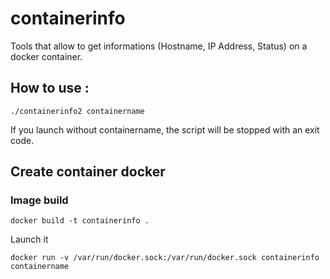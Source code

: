 # containerinfo

Tools that allow to get informations (Hostname, IP Address, Status) on a docker container.

## How to use : 
```
./containerinfo2 containername
```

If you launch without containername, the script will be stopped with an exit code.

## Create container docker

### Image build
```
docker build -t containerinfo .
```

Launch it
```
docker run -v /var/run/docker.sock:/var/run/docker.sock containerinfo containername
```
